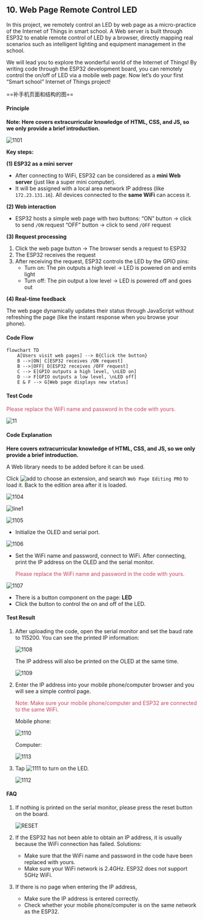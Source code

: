 ## 10. Web Page Remote Control LED

In this project, we remotely control an LED by web page as a micro-practice of the Internet of Things in smart school. A Web server is built through ESP32 to enable remote control of LED by a browser, directly mapping real scenarios such as intelligent lighting and equipment management in the school.

We will lead you to explore the wonderful world of the Internet of Things! By writing code through the ESP32 development board, you can remotely control the on/off of LED via a mobile web page. Now let’s do your first “Smart school” Internet of Things project!

==补手机页面和结构的图==



#### Principle

**Note: Here covers extracurricular knowledge of HTML, CSS, and JS, so we only provide a brief introduction.**

![1101](../../img/1101.png)

**Key steps:**

**(1) ESP32 as a mini server**

- After connecting to WiFi, ESP32 can be considered as a **mini Web server** (just like a super mini computer).
- It will be assigned with a local area network IP address (like `172.23.131.16`). All devices connected to the **same WiFi** can access it.

**(2) Web interaction**

- ESP32 hosts a simple web page with two buttons:
	“ON” button → click to send `/ON` request
	“OFF” button → click to send `/OFF` request

**(3) Request processing**

1. Click the web page button → The browser sends a request to ESP32
2. The ESP32 receives the request
3. After receiving the request, ESP32 controls the LED by the GPIO pins:
	- Turn on: The pin outputs a high level → LED is powered on and emits light
	- Turn off: The pin output a low level → LED is powered off and goes out

**(4) Real-time feedback**

The web page dynamically updates their status through JavaScript without refreshing the page (like the instant response when you browse your phone).



#### Code Flow

```mermaid
flowchart TD
    A[Users visit web pages] --> B{Click the button}
    B -->|ON| C[ESP32 receives /ON request]
    B -->|OFF| D[ESP32 receives /OFF request]
    C --> E[GPIO outputs a high level, \nLED on]
    D --> F[GPIO outputs a low level, \nLED off]
    E & F --> G[Web page displays new status]
```



#### Test Code

<span style="color: rgb(200, 70, 100);">Please replace the WiFi name and password in the code with yours.</span>

![11](../../img/11.png)



#### Code Explanation

**Here covers extracurricular knowledge of HTML, CSS, and JS, so we only provide a brief introduction.**

A Web library needs to be added before it can be used.

Click ![add](../../img/add.png) to choose an extension, and search `Web Page Editing PRO` to load it. Back to the edition area after it is loaded.

![1104](../../img/1104.png)

![line1](../../img/line1.png)

![1105](../../img/1105.png)

- Initialize the OLED and serial port.

![1106](../../img/1106.png)

- Set the WiFi name and password, connect to WiFi. After connecting, print the IP address on the OLED and the serial monitor.

  <span style="color: rgb(200, 70, 100);">Please replace the WiFi name and password in the code with yours.</span>

![1107](../../img/1107.png)

- There is a button component on the page: **LED**
- Click the button to control the on and off of the LED.



#### Test Result

1. After uploading the code, open the serial monitor and set the baud rate to 115200. You can see the printed IP information:

   ![1108](../../img/1108.png)

   The IP address will also be printed on the OLED at the same time.

   ![1109](../../img/1109.png)

2. Enter the IP address into your mobile phone/computer browser and you will see a simple control page.

   <span style="color: rgb(200, 70, 100);">Note: Make sure your mobile phone/computer and ESP32 are connected to the same WiFi.</span>

   Mobile phone:

   ![1110](../../img/1110.png)

   Computer:

   ![1113](../../img/1113.png)

3. Tap ![1111](../../img/1111.png) to turn on the LED.

   ![1112](../../img/1112.png)



#### FAQ

1. If nothing is printed on the serial monitor, please press the reset button on the board.

   ![RESET](../../img/RESET.png)

2. If the ESP32 has not been able to obtain an IP address, it is usually because the WiFi connection has failed. Solutions:
   - Make sure that the WiFi name and password in the code have been replaced with yours.
   - Make sure your WiFi network is 2.4GHz. ESP32 does not support 5GHz WiFi.
   
3. If there is no page when entering the IP address,
   - Make sure the IP address is entered correctly.
   - Check whether your mobile phone/computer is on the same network as the ESP32.

